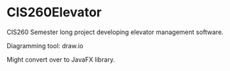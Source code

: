 # CIS260Elevator
CIS260 Semester long project developing elevator management software. 

Diagramming tool: draw.io  

Might convert over to JavaFX library.


